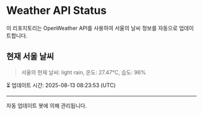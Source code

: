 
# Weather API Status

이 리포지토리는 OpenWeather API를 사용하여 서울의 날씨 정보를 자동으로 업데이트합니다.

## 현재 서울 날씨
> 서울의 현재 날씨: light rain, 온도: 27.47°C, 습도: 96%

⏳ 업데이트 시간: 2025-08-13 08:23:53 (UTC)

---
자동 업데이트 봇에 의해 관리됩니다.
